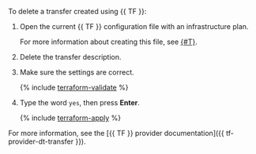 To delete a transfer created using {{ TF }}:
1. Open the current {{ TF }} configuration file with an infrastructure plan.

   For more information about creating this file, see [{#T}](../../data-transfer/operations/transfer.md#create).
1. Delete the transfer description.
1. Make sure the settings are correct.

   {% include [terraform-validate](../../_includes/mdb/terraform/validate.md) %}

1. Type the word `yes`, then press **Enter**.

   {% include [terraform-apply](../../_includes/mdb/terraform/apply.md) %}

For more information, see the [{{ TF }} provider documentation]({{ tf-provider-dt-transfer }}).